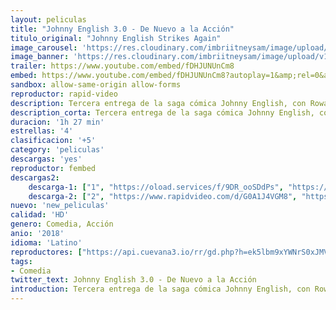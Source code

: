 ```yaml
---
layout: peliculas
title: "Johnny English 3.0 - De Nuevo a la Acción"
titulo_original: "Johnny English Strikes Again"
image_carousel: 'https://res.cloudinary.com/imbriitneysam/image/upload/v1542493485/johnny-poster-min.jpg'
image_banner: 'https://res.cloudinary.com/imbriitneysam/image/upload/v1542493486/johnny-banner-min.jpg'
trailer: https://www.youtube.com/embed/fDHJUNUnCm8
embed: https://www.youtube.com/embed/fDHJUNUnCm8?autoplay=1&amp;rel=0&amp;hd=1&border=0&wmode=opaque&enablejsapi=1&modestbranding=1&controls=1&showinfo=0
sandbox: allow-same-origin allow-forms
reproductor: rapid-video
description: Tercera entrega de la saga cómica Johnny English, con Rowan Atkison de regreso en el papel del muy querido agente secreto. Esta nueva aventura empieza cuando un ciberataque revela la identidad de todos los agentes de incógnito de Gran Bretaña, por lo que Johnny English es la última esperanza para los servicios secretos. Al verse sacado de su plácida vida de jubilado, English se lanza sin contemplaciones a la busca y captura del hacker que lo planeó todo.
description_corta: Tercera entrega de la saga cómica Johnny English, con Rowan Atkison de regreso en el papel del muy querido agente secreto. Esta nueva aventura empieza cuando un ciberataque revela la identidad de todos los agentes de incógnito de...
duracion: '1h 27 min'
estrellas: '4'
clasificacion: '+5'
category: 'peliculas'
descargas: 'yes'
reproductor: fembed
descargas2:
    descarga-1: ["1", "https://oload.services/f/9DR_ooSDdPs", "https://www.google.com/s2/favicons?domain=openload.co","OpenLoad","https://res.cloudinary.com/imbriitneysam/image/upload/v1541473684/mexico.png", "Latino", "TS-Screener"]
    descarga-2: ["2", "https://www.rapidvideo.com/d/G0A1J4VGM8", "https://www.google.com/s2/favicons?domain=www.rapidvideo.com","RapidVideo","https://res.cloudinary.com/imbriitneysam/image/upload/v1541473684/mexico.png", "Latino", "TS-Screener"]
nuevo: 'new_peliculas'
calidad: 'HD'
genero: Comedia, Acción
anio: '2018'
idioma: 'Latino'
reproductores: ["https://api.cuevana3.io/rr/gd.php?h=ek5lbm9xYWNrS0xJMVp5b21KREk0dFBLbjVkaHhkRGdrOG1jbnBpUnhhS1YwWHlGYTgyeXVOekNhNk9McnRmSm1xdWloSlc1aytXbHgzcDhvYU9hNHJtU3FadVkyUT09"]
tags:
- Comedia
twitter_text: Johnny English 3.0 - De Nuevo a la Acción
introduction: Tercera entrega de la saga cómica Johnny English, con Rowan Atkison de regreso en el papel del muy querido agente secreto. Esta nueva aventura empieza cuando un ciberataque revela la identidad de todos los agentes de incógnito de
---
```



 







